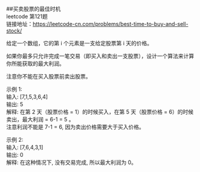 ##买卖股票的最佳时机<br/>
leetcode 第121题<br/>
链接地址：https://leetcode-cn.com/problems/best-time-to-buy-and-sell-stock/<br/>

给定一个数组，它的第 i 个元素是一支给定股票第 i 天的价格。<br/>

如果你最多只允许完成一笔交易（即买入和卖出一支股票），设计一个算法来计算你所能获取的最大利润。<br/>

注意你不能在买入股票前卖出股票。<br/>

示例 1:<br/>
输入: [7,1,5,3,6,4]<br/>
输出: 5<br/>
解释: 在第 2 天（股票价格 = 1）的时候买入，在第 5 天（股票价格 = 6）的时候卖出，最大利润 = 6-1 = 5 。<br/>
     注意利润不能是 7-1 = 6, 因为卖出价格需要大于买入价格。<br/>
	 
	 
示例 2:<br/>
输入: [7,6,4,3,1]<br/>
输出: 0<br/>
解释: 在这种情况下, 没有交易完成, 所以最大利润为 0。<br/>